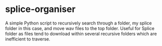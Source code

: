 # splice-organiser
A simple Python script to recursively search through a folder, my splice folder in this case, and move wav files to the top folder. Useful for Splice folder as files tend to download within several recursive folders which are inefficient to traverse.  
